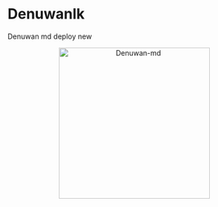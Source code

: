 # Denuwanlk
Denuwan md deploy new
<br>
 
  <p align="center">  
  <a href="https://drive.google.com/file/d/1-zm5zbhk3E8wKVivPszpYrel_B6vtYFm/view?usp=drivesdk">
    <img alt="Denuwan-md" height="300" src="https://drive.google.com/file/d/1-zm5zbhk3E8wKVivPszpYrel_B6vtYFm/view?usp=drivesdk">
